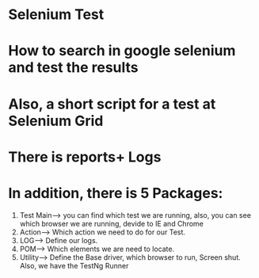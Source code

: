 Selenium Test
=======
# How to search in google selenium and test the results
# Also, a short script for a test at Selenium Grid
# There is reports+ Logs
# In addition, there is 5 Packages:
1. Test Main--> you can find which test we are running, also, you can see which browser we are running, devide to IE and Chrome
2. Action--> Which action we need to do for our Test.
3. LOG--> Define our logs.
4. POM--> Which elements we are need to locate.
5. Utility--> Define the Base driver, which browser to run, Screen shut.
Also, we have the TestNg Runner
